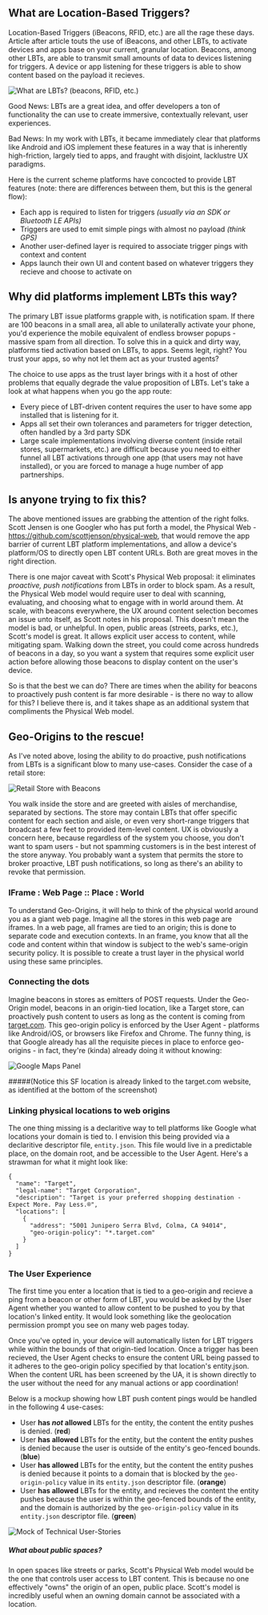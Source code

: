 ## What are Location-Based Triggers?

Location-Based Triggers (iBeacons, RFID, etc.) are all the rage these days. Article after article touts the use of iBeacons, and other LBTs, to activate devices and apps base on your current, granular location. Beacons, among other LBTs, are able to transmit small amounts of data to devices listening for triggers. A device or app listening for these triggers is able to show content based on the payload it recieves.

![What are LBTs? (beacons, RFID, etc.)](http://i.imgur.com/DO5bRrt.jpg)

Good News: LBTs are a great idea, and offer developers a ton of functionality the can use to create immersive, contextually relevant, user experiences.

Bad News: In my work with LBTs, it became immediately clear that platforms like Android and iOS implement these features in a way that is inherently high-friction, largely tied to apps, and fraught with disjoint, lacklustre UX paradigms.

Here is the current scheme platforms have concocted to provide LBT features (note: there are differences between them, but this is the general flow):

* Each app is required to listen for triggers _(usually via an SDK or Bluetooth LE APIs)_
* Triggers are used to emit simple pings with almost no payload _(think GPS)_
* Another user-defined layer is required to associate trigger pings with context and content
* Apps launch their own UI and content based on whatever triggers they recieve and choose to activate on

## Why did platforms implement LBTs this way?

The primary LBT issue platforms grapple with, is notification spam. If there are 100 beacons in a small area, all able to unilaterally activate your phone, you'd experience the mobile equivalent of endless browser popups - massive spam from all direction. To solve this in a quick and dirty way, platforms tied activation based on LBTs, to apps. Seems legit, right? You trust your apps, so why not let them act as your trusted agents?

The choice to use apps as the trust layer brings with it a host of other problems that equally degrade the value proposition of LBTs. Let's take a look at what happens when you go the app route:

* Every piece of LBT-driven content requires the user to have some app installed that is listening for it.
* Apps all set their own tolerances and parameters for trigger detection, often handled by a 3rd party SDK
* Large scale implementations involving diverse content (inside retail stores, supermarkets, etc.) are difficult because you need to either funnel all LBT activations through one app (that users may not have installed), or you are forced to manage a huge number of app partnerships.

## Is anyone trying to fix this?

The above mentioned issues are grabbing the attention of the right folks. Scott Jensen is one Googler who has put forth a model, the Physical Web - https://github.com/scottjenson/physical-web, that would remove the app barrier of current LBT platform implementations, and allow a device's platform/OS to directly open LBT content URLs. Both are great moves in the right direction.

There is one major caveat with Scott's Physical Web proposal: it eliminates *proactive, push notifications* from LBTs in order to block spam. As a result, the Physical Web model would require user to deal with scanning, evaluating, and choosing what to engage with in world around them. At scale, with beacons everywhere, the UX around content selection becomes an issue unto itself, as Scott notes in his proposal. This doesn't mean the model is bad, or unhelpful. In open, public areas (streets, parks, etc.), Scott's model is great. It allows explicit user access to content, while mitigating spam. Walking down the street, you could come across hundreds of beacons in a day, so you want a system that requires some explicit user action before allowing those beacons to display content on the user's device.

So is that the best we can do? There are times when the ability for beacons to proactively push content is far more desirable - is there no way to allow for this? I believe there is, and it takes shape as an additional system that compliments the Physical Web model.

## Geo-Origins to the rescue!

As I've noted above, losing the ability to do proactive, push notifications from LBTs is a significant blow to many use-cases. Consider the case of a retail store:

![Retail Store with Beacons](http://i.imgur.com/824MOY5.png)

You walk inside the store and are greeted with aisles of merchandise, separated by sections. The store may contain LBTs that offer specific content for each section and aisle, or even very short-range triggers that broadcast a few feet to provided item-level content. UX is obviously a concern here, because regardless of the system you choose, you don't want to spam users - but not spamming customers is in the best interest of the store anyway. You probably want a system that permits the store to broker proactive, LBT push notifications, so long as there's an ability to revoke that permission.

### IFrame : Web Page :: Place : World

To understand Geo-Origins, it will help to think of the physical world around you as a giant web page. Imagine all the stores in this web page are iframes. In a web page, all frames are tied to an origin; this is done to separate code and execution contexts. In an frame, you know that all the code and content within that window is subject to the web's same-origin security policy. It is possible to create a trust layer in the physical world using these same principles.

### Connecting the dots

Imagine beacons in stores as emitters of POST requests. Under the Geo-Origin model, beacons in an origin-tied location, like a Target store, can proactively push content to users as long as the content is coming from [target.com](http://www.target.com). This geo-origin policy is enforced by the User Agent - platforms like Android/iOS, or browsers like Firefox and Chrome. The funny thing, is that Google already has all the requisite pieces in place to enforce geo-origins - in fact, they're (kinda) already doing it without knowing:

![Google Maps Panel](http://i.imgur.com/TjZw9o3.png)

#####(Notice this SF location is already linked to the target.com website, as identified at the bottom of the screenshot)

### Linking physical locations to web origins

The one thing missing is a declaritive way to tell platforms like Google what locations your domain is tied to. I envision this being provided via a declaritive descriptor file, `entity.json`. This file would live in a predictable place, on the domain root, and be accessible to the User Agent. Here's a strawman for what it might look like:

```
{
  "name": "Target",
  "legal-name": "Target Corporation",
  "description": "Target is your preferred shopping destination - Expect More. Pay Less.®",
  "locations": [
    {
      "address": "5001 Junipero Serra Blvd, Colma, CA 94014",
      "geo-origin-policy": "*.target.com"
    }
  ]
}
```

### The User Experience

The first time you enter a location that is tied to a geo-origin and recieve a ping from a beacon or other form of LBT, you would be asked by the User Agent whether you wanted to allow content to be pushed to you by that location's linked entity. It would look something like the geolocation permission prompt you see on many web pages today.

Once you've opted in, your device will automatically listen for LBT triggers while within the bounds of that origin-tied location. Once a trigger has been recieved, the User Agent checks to ensure the content URL being passed to it adheres to the geo-origin policy specified by that location's entity.json. When the content URL has been screened by the UA, it is shown directly to the user without the need for any manual actions or app coordination!

Below is a mockup showing how LBT push content pings would be handled in the following 4 use-cases:

- User **has _not_ allowed** LBTs for the entity, the content the entity pushes is denied. (**red**)
- User **has allowed** LBTs for the entity, but the content the entity pushes is denied because the user is outside of the entity's geo-fenced bounds. (**blue**)
- User **has allowed** LBTs for the entity, but the content the entity pushes is denied because it points to a domain that is blocked by the `geo-origin-policy` value in its `entity.json` descriptor file.  (**orange**)
- User **has allowed** LBTs for the entity, and recieves the content the entity pushes because the user is within the geo-fenced bounds of the entity, and the domain is authorized by the `geo-origin-policy` value in its `entity.json` descriptor file.  (**green**)

![Mock of Technical User-Stories](http://i.imgur.com/1pRtgvO.png)

##### What about public spaces?

In open spaces like streets or parks, Scott's Physical Web model would be the one that controls user access to LBT content. This is because no one effectively "owns" the origin of an open, public place. Scott's model is incredibly useful when an owning domain cannot be associated with a location.

